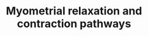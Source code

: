 ---
annotations:
- id: PW:0000003
  parent: signaling pathway
  type: Pathway Ontology
  value: signaling pathway
- id: CL:0000192
  parent: native cell
  type: Cell Type Ontology
  value: smooth muscle cell
- id: PW:0000003
  parent: signaling pathway
  type: Pathway Ontology
  value: signaling pathway
authors:
- Mkutmon
- Egonw
- MaintBot
- Eweitz
description: 'This pathway illustrates signaling networks implicated in uterine muscle
  contraction at labor and quiescence throughout gestation (pregnancy). The muscle
  of the uterus, responsible for contractile activity is the myometrium. Genes in
  this pathway are either transcribed in myometrial muscle cells or act upon the myometrium
  to regulate contraction. The left half of this pathway illustrates pathways of myometrial
  relaxation that are active throughout normal gestation. These signaling events act
  to suppress coordinated contractions to prevent the early onset of labor at term,
  largely via activation of the adenylyl-cyclase thrhough G-protein coupled receptors.
  On the right side of this pathway are signaling componets involved in the activation
  of uterine contractions at labor, in particular, activation of calcium mobilization
  via Oxytocin mediated binding to the Oxytocin G-protein coupled receptor. Additional
  genes implicated in this pathway, based on microarray expression profiling of gestation,
  term and postpartum of term mice are also included (e.g., Guca2b, Rdc1, Edg2) have
  also been included. For a detailed description of this pathway see: http://genomebiology.com/2005/6/2/R12.'
last-edited: 2021-05-21
organisms:
- Bos taurus
redirect_from:
- /index.php/Pathway:WP3276
- /instance/WP3276
revision: null
schema-jsonld:
- '@context': https://schema.org/
  '@id': https://wikipathways.github.io/pathways/WP3276.html
  '@type': Dataset
  creator:
    '@type': Organization
    name: WikiPathways
  description: 'This pathway illustrates signaling networks implicated in uterine
    muscle contraction at labor and quiescence throughout gestation (pregnancy). The
    muscle of the uterus, responsible for contractile activity is the myometrium.
    Genes in this pathway are either transcribed in myometrial muscle cells or act
    upon the myometrium to regulate contraction. The left half of this pathway illustrates
    pathways of myometrial relaxation that are active throughout normal gestation.
    These signaling events act to suppress coordinated contractions to prevent the
    early onset of labor at term, largely via activation of the adenylyl-cyclase thrhough
    G-protein coupled receptors. On the right side of this pathway are signaling componets
    involved in the activation of uterine contractions at labor, in particular, activation
    of calcium mobilization via Oxytocin mediated binding to the Oxytocin G-protein
    coupled receptor. Additional genes implicated in this pathway, based on microarray
    expression profiling of gestation, term and postpartum of term mice are also included
    (e.g., Guca2b, Rdc1, Edg2) have also been included. For a detailed description
    of this pathway see: http://genomebiology.com/2005/6/2/R12.'
  keywords:
  - 19. Hunt, J.S. (1994) Biol. Reprod. 50, 461-466
  - 20. Vince, G.S., et al. (1990) J. Immunol. Methods 132, 181-189.
  - 21. Tabibzadeh, S. (1991) Endocr. Rev, 12, 272-290.
  - 22. Dudley, D.Jl, et. Al. (1992) J. Clin. Endocrinol. Metab. 74, 884-889
  - '23. Romero, R., et. Al, Am. J. Obstet. Gynecol. 167, 863-872.</br>HomologyConvert:
    Homo sapiens to Bos taurus: Original ID = L:3553'
  - '23. Romero, R., et. Al, Am. J. Obstet. Gynecol. 167, 863-872.</br>HomologyConvert:
    Homo sapiens to Bos taurus: Original ID = L:3569'
  - ACTA1
  - ACTA2
  - ACTB
  - ACTC1
  - ACTG1
  - ADCY1
  - ADCY2
  - ADCY3
  - ADCY4
  - ADCY5
  - ADCY6
  - ADCY7
  - ADCY8
  - ADCY9
  - ADM
  - ADP
  - ARRB1
  - ARRB2
  - ATF1
  - ATF2
  - ATF3
  - ATF4
  - ATF5
  - ATF6B
  - ATP
  - ATP2A2
  - ATP2A3
  - CACNB3
  - CALD1
  - CALM1
  - CALM2
  - CALM3
  - CAMK2A
  - CAMK2B
  - CAMK2D
  - CAMK2G
  - CNN1
  - CNN2
  - CORIN
  - CRCP
  - CREB1
  - CREB3
  - CRH
  - CRHR1
  - CT
  - CXCR7
  - Cyclic AMP
  - Cyclic GMP
  - DGKZ
  - Division of Pediatric Surgery, Johns Hopkins University School of Medicine, Baltimore,
    Maryland 21205, USA.
  - ETS2
  - 'Echetebu CO, Ali M, Izban MG, MacKay L, Garfield RE. PMID: 10421804</br>HomologyConvert:
    Homo sapiens to Bos taurus: Original ID = L:4790'
  - FOS
  - Fernandez-Cobo M, Stewart D, Drujan D, De Maio A.
  - GABPA
  - GABPB1
  - GJA1
  - GNAQ
  - GNAS
  - GNB1
  - GNB2
  - GNB3
  - GNB4
  - GNB5
  - GNG11
  - GNG12
  - GNG13
  - GNG2
  - GNG3
  - GNG4
  - GNG5
  - GNG7
  - GNG8
  - GNGT1
  - GPR182
  - GRK4
  - GRK5
  - GRK6
  - GSTO1
  - GUCA2A
  - GUCA2B
  - GUCY1A1
  - GUCY2E
  - Hoare S, Copland JA, Wood TG, Jeng YJ, Izban MG, Soloff MS.
  - IGFBP1
  - IGFBP2
  - IGFBP3
  - IGFBP4
  - IGFBP5
  - IGFBP6
  - IL1B
  - IL6
  - ITPR1
  - ITPR2
  - ITPR3
  - JUN
  - LPAR1
  - MAFF
  - MYL2
  - MYL4
  - MYLK2
  - NFKB1
  - NOS1
  - NOS3
  - OXT
  - OXTR
  - PDE4B
  - PDE4D
  - PKIA
  - PKIB
  - PKIG
  - PLCB3
  - PLCD1
  - PLCG1
  - PLCG2
  - 'PMID: 10218980</br>HomologyConvert: Homo sapiens to Bos taurus: Original ID =
    L:2551'
  - 'PMID: 10218980</br>HomologyConvert: Homo sapiens to Bos taurus: Original ID =
    L:2553'
  - 'PMID: 10377025</br>HomologyConvert: Homo sapiens to Bos taurus: Original ID =
    L:2697'
  - 'PMID: 10377025</br>HomologyConvert: Homo sapiens to Bos taurus: Original ID =
    L:5021'
  - 'PMID: 11255234</br>HomologyConvert: Homo sapiens to Bos taurus: Original ID =
    L:6667'
  - PRKACA
  - PRKACB
  - PRKAR1A
  - PRKAR1B
  - PRKAR2A
  - PRKAR2B
  - PRKCA
  - PRKCB
  - PRKCD
  - PRKCE
  - PRKCG
  - PRKCH
  - PRKCQ
  - PRKCZ
  - PRKD1
  - RAMP1
  - RAMP2
  - RAMP3
  - RGS1
  - RGS10
  - RGS11
  - RGS14
  - RGS16
  - RGS17
  - RGS18
  - RGS19
  - RGS2
  - RGS20
  - RGS3
  - RGS4
  - RGS5
  - RGS6
  - RGS7
  - RGS9
  - RLN1
  - RXFP1
  - RXFP2
  - RYR1
  - RYR2
  - RYR3
  - 'Rozen F, Russo C, Banville D, Zingg HH PMID: 7816817                                              quote:
    The presence of APREs in the OTR gene promoter suggests that the acute induction
    of OTR expression at the onset of parturition may be a phenomenon mechanistically
    similar to the fast induction of acute phase response genes. This notion is strengthened
    by the observation that the uterus is populated by macrophages and other specific
    lymphocytes (19,20).  Specifically, at term, nearly half of the decidual cells
    are of bone marrow origin (20).  IL-1beta released from macrophages stimulates
    the production and release of IL-6 by uterine stromal cells (21,22).  Moreover,
    IL- is a central pathophysiological mediator of infection-induced premature delivery
    (23), and preterm delivery can be prevented by an IL-1 antagonist in mice (24).  We
    speculate that under physiological as well as phathophysiological conditions,
    inflammatory cytokines are important inducers of labor and that this mechanism
    involves the cytokine-induced transcriptional activation of the OTR gene. :end
    quote'
  - SFN
  - SLC8A1
  - SP1
  - Sladek SM, Westerhausen-Larson A, Roberts JM.
  - YWHAB
  - YWHAE
  - YWHAG
  - YWHAH
  - YWHAQ
  - YWHAZ
  license: CC0
  name: Myometrial relaxation and contraction pathways
seo: CreativeWork
title: Myometrial relaxation and contraction pathways
wpid: WP3276
---
